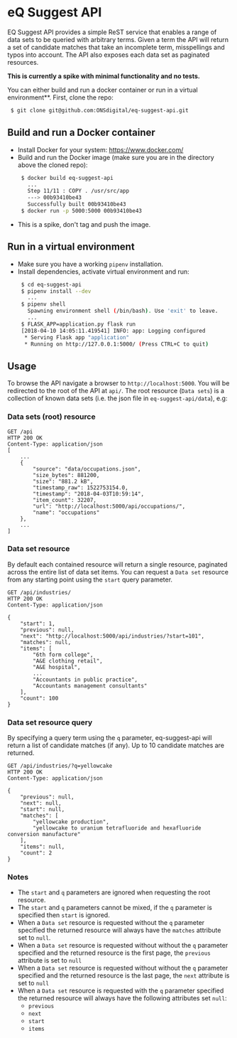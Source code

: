 # eQ Suggest API

EQ Suggest API provides a simple ReST service that enables a range of data
sets to be queried with arbitrary terms.  Given a term the API will return a
set of candidate matches that take an incomplete term, misspellings and typos
into account.  The API also exposes each data set as paginated resources.

**This is currently a spike with minimal functionality and no tests.**
  
You can either build and run a docker container or run in a virtual environment**.  First, clone the repo:

  ```bash
   $ git clone git@github.com:ONSdigital/eq-suggest-api.git
   ```
   
## Build and run a Docker container
- Install Docker for your system: https://www.docker.com/
- Build and run the Docker image (make sure you are in the directory above the cloned repo):
  ```bash
   $ docker build eq-suggest-api
     ...
     Step 11/11 : COPY . /usr/src/app
     ---> 00b93410be43
     Successfully built 00b93410be43
   $ docker run -p 5000:5000 00b93410be43
   ```
- This is a spike, don't tag and push the image.

## Run in a virtual environment
- Make sure you have a working `pipenv` installation.
- Install dependencies, activate virtual environment and run:
  ```bash
   $ cd eq-suggest-api
   $ pipenv install --dev
     ...
   $ pipenv shell
     Spawning environment shell (/bin/bash). Use 'exit' to leave.
     ...
   $ FLASK_APP=application.py flask run
   [2018-04-10 14:05:11.419541] INFO: app: Logging configured
    * Serving Flask app "application"
    * Running on http://127.0.0.1:5000/ (Press CTRL+C to quit)   
  ```

## Usage
To browse the API navigate a browser to `http://localhost:5000`.  You will be redirected to the root of the API at `api/`.  The root resource (`Data sets`) is a collection of known data sets (i.e. the json file in `eq-suggest-api/data`), e.g:


### Data sets (root) resource 
```
GET /api
HTTP 200 OK
Content-Type: application/json
[
    ...
    {
        "source": "data/occupations.json",
        "size_bytes": 881200,
        "size": "881.2 kB",
        "timestamp_raw": 1522753154.0,
        "timestamp": "2018-04-03T10:59:14",
        "item_count": 32207,
        "url": "http://localhost:5000/api/occupations/",
        "name": "occupations"
    },
    ...
]
```

### Data set resource 
By default each contained resource will return a single resource, paginated across the entire list of data set items.  You can request a `Data set` resource from any starting point using the `start` query parameter.

```
GET /api/industries/
HTTP 200 OK
Content-Type: application/json

{
    "start": 1,
    "previous": null,
    "next": "http://localhost:5000/api/industries/?start=101",
    "matches": null,
    "items": [
        "6th form college",
        "A&E clothing retail",
        "A&E hospital",
        ...
        "Accountants in public practice",
        "Accountants management consultants"
    ],
    "count": 100
}
```

### Data set resource query
By specifying a query term using the `q` parameter, eq-suggest-api will return a list of candidate matches (if any).  Up to 10 candidate matches are returned.

```
GET /api/industries/?q=yellowcake
HTTP 200 OK
Content-Type: application/json

{
    "previous": null,
    "next": null,
    "start": null,
    "matches": [
        "yellowcake production",
        "yellowcake to uranium tetrafluoride and hexafluoride conversion manufacture"
    ],
    "items": null,
    "count": 2
}
```

### Notes
- The `start` and `q` parameters are ignored when requesting the root resource.
- The `start` and `q` parameters cannot be mixed, if the `q` parameter is specified then `start` is ignored.
- When a `Data set` resource is requested without the `q` parameter specified the returned resource will always have the `matches` attribute set to `null`.
- When a `Data set` resource is requested without without the `q` parameter specified and the returned resource is the first page, the `previous` attribute is set to `null`
- When a `Data set` resource is requested without without the `q` parameter specified and the returned resource is the last page, the `next` attribute is set to `null`
- When a `Data set` resource is requested with the `q` parameter specified the returned resource will always have the following attributes set `null`:
  - `previous`
  - `next`
  - `start`
  - `items`
